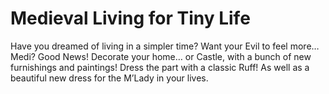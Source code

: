 # Medieval Living for Tiny Life

Have you dreamed of living in a simpler time? Want your Evil to feel more… Medi? Good News!
Decorate your home… or Castle, with a bunch of new furnishings and paintings!
Dress the part with a classic Ruff! As well as a beautiful new dress for the M’Lady in your lives.
